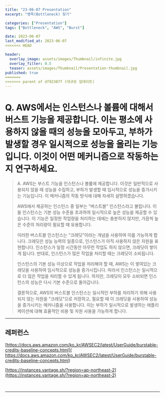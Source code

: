 ```yaml
---
title: "23-06-07 Presentation"
excerpt: "병목(Bottleneck) 찾기"

categories: ["Presentation"]
tags: ["Bottleneck", "AWS", "Burst"]

date: 2023-06-07
last_modified_at: 2023-06-07
<<<<<<< HEAD

header:
  overlay_image: assets/images/Thumbnail/infinite.jpg
  overlay_filter: 0.5 
  teaser: assets/images/Thumbnail/Presentation-thumbnail.jpg
published: true
=======
>>>>>>> parent of df92387f (대규모 업데이트)
---
```


# Q. AWS에서는 인스턴스나 볼륨에 대해서 버스트 기능을 제공합니다. 이는 평소에 사용하지 않을 때의 성능을 모아두고, 부하가 발생할 경우 일시적으로 성능을 올리는 기능입니다. 이것이 어떤 메커니즘으로 작동하는지 연구하세요.

> A. AWS는 부스트 기능을 인스턴스나 볼륨에 제공합니다. 이것은 일반적으로 사용되지 않을 때 성능을 수집하고, 부하가 발생할 때 임시적으로 성능을 증가시키는 기능입니다. 이 메커니즘의 작동 방식에 대해 자세히 설명하겠습니다.
>
> AWS에서 제공하는 인스턴스 중 일부는 "버스트블" 인스턴스라고 불립니다. 이들 인스턴스는 기본 성능 수준을 초과하여 일시적으로 높은 성능을 제공할 수 있습니다. 이 기능은 일정한 작업량을 처리하는 데에는 충분하지 않지만, 가끔씩 높은 수준의 처리량이 필요할 때 유용합니다.
>
> 이러한 버스트블 인스턴스는 "크레딧"이라는 개념을 사용하여 이를 가능하게 합니다. 크레딧은 성능 능력의 일종으로, 인스턴스가 아직 사용하지 않은 자원을 표현합니다. 인스턴스가 일정 시간동안 아무런 작업도 하지 않으면, 크레딧이 쌓이게 됩니다. 반대로, 인스턴스가 많은 작업을 처리할 때는 크레딧이 소비됩니다.
>
> 인스턴스의 기본 성능 이상으로 작업을 처리해야 할 때, AWS는 이 쌓여있는 크레딧을 사용하여 임시적으로 성능을 증가시킵니다. 따라서 인스턴스는 일시적으로 더 많은 작업을 처리할 수 있게 됩니다. 하지만, 크레딧이 모두 소비되면 인스턴스의 성능은 다시 기본 수준으로 돌아갑니다.
>
> 결론적으로, AWS의 버스트블 인스턴스는 일시적인 부하를 처리하기 위해 사용되지 않는 자원을 "크레딧"으로 저장하고, 필요할 때 이 크레딧을 사용하여 성능을 증가시키는 메커니즘을 사용합니다. 이는 부하가 일시적으로 발생하는 애플리케이션에 대해 효율적인 비용 및 자원 사용을 가능하게 합니다.

---

## 레퍼런스 

 [https://docs.aws.amazon.com/ko_kr/AWSEC2/latest/UserGuide/burstable-credits-baseline-concepts.html]( https://docs.aws.amazon.com/ko_kr/AWSEC2/latest/UserGuide/burstable-credits-baseline-concepts.html)

[https://instances.vantage.sh/?region=ap-northeast-2](https://instances.vantage.sh/?region=ap-northeast-2)

<br>

---

<br>